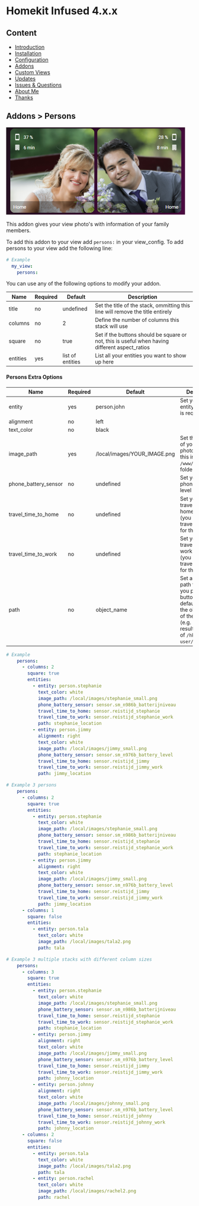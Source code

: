 # Homekit Infused 4.x.x

## Content
- [Introduction](../index.md)
- [Installation](../installation.md)
- [Configuration](../configuration.md)
- [Addons](../addons.md)
- [Custom Views](../custom_views.md)
- [Updates](../updates.md)
- [Issues & Questions](../issues.md)
- [About Me](../about.md)
- [Thanks](../thanks.md)

## Addons > Persons

![Homekit Infused](../images/frontpage-photo.png)

This addon gives your view photo's with information of your family members.

To add this addon to your view add `persons:` in your view_config.
To add persons to your view add the following line:

```yaml
# Example
  my_view:
    persons:
```

You can use any of the following options to modify your addon.

| Name | Required | Default | Description |
|----------------------------------|-------------|----------------------|-----------------------------------------------------------------------------------------------------------------------------------------------------------------------------------|
| title | no | undefined | Set the title of the stack, ommitting this line will remove the title entirely |
| columns | no | 2 | Define the number of columns this stack will use |
| square | no | true | Set if the buttons should be square or not, this is useful when having different aspect_ratios |
| entities | yes | list of entities | List all your entities you want to show up here |

#### Persons Extra Options

| Name | Required | Default | Description |
|----------------------------------|-------------|----------------------|-----------------------------------------------------------------------------------------------------------------------------------------------------------------------------------|
| entity | yes | person.john | Set your person entity here, this is required! |
| alignment | no | left | 
| text_color | no | black |  
| image_path | yes | /local/images/YOUR_IMAGE.png | Set the location of your persons photo/image, put this in your `/www/images` folder |
| phone_battery_sensor | no | undefined | Set your persons phone battery level entity here |
| travel_time_to_home | no | undefined | Set your persons travel time to home entity here (you must setup travel sensors for this to work) |
| travel_time_to_work | no | undefined | Set your persons travel time to work entity here (you must setup travel sensors for this to work) |
| path | no | object_name | Set a different path for when you press the button, by default it will use the object name of the person (e.g. `john:`, this results in a path of `/hki-user/views/john`) |


```yaml
# Example
    persons:
      - columns: 2
        square: true
        entities:
          - entity: person.stephanie
            text_color: white
            image_path: /local/images/stephanie_small.png
            phone_battery_sensor: sensor.sm_n986b_batterijniveau
            travel_time_to_home: sensor.reistijd_stephanie
            travel_time_to_work: sensor.reistijd_stephanie_work
            path: stephanie_location
          - entity: person.jimmy
            alignment: right
            text_color: white
            image_path: /local/images/jimmy_small.png
            phone_battery_sensor: sensor.sm_n976b_battery_level
            travel_time_to_home: sensor.reistijd_jimmy
            travel_time_to_work: sensor.reistijd_jimmy_work
            path: jimmy_location
```      
```yaml
# Example 3 persons
    persons:
      - columns: 2
        square: true
        entities:
          - entity: person.stephanie
            text_color: white
            image_path: /local/images/stephanie_small.png
            phone_battery_sensor: sensor.sm_n986b_batterijniveau
            travel_time_to_home: sensor.reistijd_stephanie
            travel_time_to_work: sensor.reistijd_stephanie_work
            path: stephanie_location
          - entity: person.jimmy
            alignment: right
            text_color: white
            image_path: /local/images/jimmy_small.png
            phone_battery_sensor: sensor.sm_n976b_battery_level
            travel_time_to_home: sensor.reistijd_jimmy
            travel_time_to_work: sensor.reistijd_jimmy_work
            path: jimmy_location
      - columns: 1
        square: false
        entities:
          - entity: person.tala
            text_color: white
            image_path: /local/images/tala2.png
            path: tala
```   
```yaml
# Example 3 multiple stacks with different column sizes
    persons:
      - columns: 3
        square: true
        entities:
          - entity: person.stephanie
            text_color: white
            image_path: /local/images/stephanie_small.png
            phone_battery_sensor: sensor.sm_n986b_batterijniveau
            travel_time_to_home: sensor.reistijd_stephanie
            travel_time_to_work: sensor.reistijd_stephanie_work
            path: stephanie_location
          - entity: person.jimmy
            alignment: right
            text_color: white
            image_path: /local/images/jimmy_small.png
            phone_battery_sensor: sensor.sm_n976b_battery_level
            travel_time_to_home: sensor.reistijd_jimmy
            travel_time_to_work: sensor.reistijd_jimmy_work
            path: johnny_location
          - entity: person.johnny
            alignment: right
            text_color: white
            image_path: /local/images/johnny_small.png
            phone_battery_sensor: sensor.sm_n976b_battery_level
            travel_time_to_home: sensor.reistijd_johnny
            travel_time_to_work: sensor.reistijd_johnny_work
            path: johnny_location
      - columns: 2
        square: false
        entities:
          - entity: person.tala
            text_color: white
            image_path: /local/images/tala2.png
            path: tala
          - entity: person.rachel
            text_color: white
            image_path: /local/images/rachel2.png
            path: rachel
```   